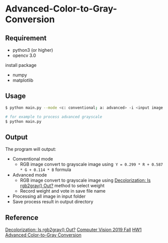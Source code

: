 # Advanced-Color-to-Gray-Conversion

## Requirement
* python3 (or higher)
* opencv 3.0

install package 

* numpy
* matplotlib

## Usage
```bash
$ python main.py --mode <c: conventional; a: advanced> -i <input image folder> -o <output directory>

# for example to process advanced grayscale 
$ python main.py
```

## Output
The program will output:
* Conventional mode
  * RGB image convert to grayscale image using``` Y = 0.299 * R + 0.587 * G + 0.114 * B``` formula
* Advanced mode
  * RGB image convert to grayscale image using [Decolorization: Is rgb2gray() Out?](https://ybsong00.github.io/siga13tb/siga13tb_final.pdf) method to select weight
  * Record weight and vote in save file name
* Processing all image in input folder
* Save process result in output directory
## Reference
[Decolorization: Is rgb2gray() Out?](https://ybsong00.github.io/siga13tb/siga13tb_final.pdf)
[Computer Vision 2019 Fall](http://media.ee.ntu.edu.tw/courses/cv/19F/)
[HW1 Advanced Color-to-Gray Conversion](https://github.com/fanoping/Computer-Vision/tree/master/hw1)
